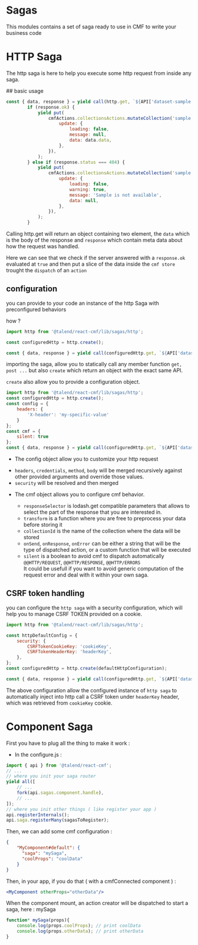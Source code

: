 # Sagas

This modules contains a set of saga ready to use in CMF to write your business code

# HTTP Saga

The http saga is here to help you execute some http request from inside any saga.

## basic usage

```javascript
const { data, response } = yield call(http.get, `${API['dataset-sample']}/${datasetId}`);
		if (response.ok) {
			yield put(
				cmfActions.collectionsActions.mutateCollection('sample', {
					update: {
						loading: false,
						message: null,
						data: data.data,
					},
				}),
			);
		} else if (response.status === 404) {
			yield put(
				cmfActions.collectionsActions.mutateCollection('sample', {
					update: {
						loading: false,
						warning: true,
						message: 'Sample is not available',
						data: null,
					},
				}),
			);
		}
```

Calling http.get will return an object containing two element, the `data` which is the body of the response and `response` which contain meta data about how the request was handled.

Here we can see that we check if the server answered with a `response.ok` evaluated at `true` and then put a slice of the data inside the `cmf store` trought the `dispatch` of an `action`

## configuration

you can provide to your code an instance of the http Saga with preconfigured behaviors

how ?

```javascript
import http from '@talend/react-cmf/lib/sagas/http';

const configuredHttp = http.create();

const { data, response } = yield call(configuredHttp.get, `${API['dataset-sample']}/${datasetId}`);
```

importing the saga, allow you to statically call any member function `get, post ...` but also `create` which return an object with the exact same API.

`create` also allow you to provide a configuration object.

```javascript
import http from '@talend/react-cmf/lib/sagas/http';
const configuredHttp = http.create();
const config = {
	headers: {
		'X-header': 'my-specific-value'
	}
};
const cmf = {
	silent: true
};
const { data, response } = yield call(configuredHttp.get, `${API['dataset-sample']}/${datasetId}`, config, cmf);
```
* The config object allow you to customize your http request
 + ```headers```, ```credentials```, ```method```, ```body``` will be merged recursively against other provided arguments and override those values.
 + ```security``` will be resolved and then merged

* The cmf object allows you to configure cmf behavior.

  + ```responseSelector``` is lodash.get compatible parameters that allows to select the part of the response that you are interested in.
  + ```transform``` is a function where you are free to preprocess your data before storing it
  + ```collectionId``` is the name of the collection where the data will be stored
  + ```onSend```, ```onResponse```,  ```onError``` can be either a string that will be the type of dispatched action, or a custom function that will be executed
  + ```silent``` is a boolean to avoid cmf to dispatch automatically ```@@HTTP/REQUEST```, ```@@HTTP/RESPONSE```, ```@@HTTP/ERRORS```<br/>
  It could be usefull if you want to avoid generic computation of the request error and deal with it within your own saga.

## CSRF token handling
you can configure the `http saga` with a security configuration, which will help you to manage CSRF TOKEN provided on a cookie.

```javascript
import http from '@talend/react-cmf/lib/sagas/http';

const httpDefaultConfig = {
	security: {
		CSRFTokenCookieKey: 'cookieKey',
		CSRFTokenHeaderKey: 'headerKey',
	},
};
const configuredHttp = http.create(defaultHttpConfiguration);

const { data, response } = yield call(configuredHttp.get, `${API['dataset-sample']}/${datasetId}`);
```

The above configuration allow the configured instance of `http saga` to automatically inject into http call a CSRF token under `headerKey` header, which was retrieved from `cookieKey` cookie.

# Component Saga

First you have to plug all the thing to make it work :
- In the configure.js :

```javascript
import { api } from '@talend/react-cmf';
// ...
// where you init your saga router
yield all([
	// ...
	fork(api.sagas.component.handle),
	// ...
]);
// where you init other things ( like register your app )
api.registerInternals();
api.saga.registerMany(sagasToRegister);
```

Then, we can add some cmf configuration :

```json
{
    "MyComponent#default": {
      "saga": "mySaga",
      "coolProps": "coolData"
    }
}
```

Then, in your app, if you do that ( with a cmfConnected component ) :

```jsx
<MyComponent otherProps="otherData"/>
```

When the component mount, an action creator will be dispatched to start a saga, here : mySaga

```javascript
function* mySaga(props){
	console.log(props.coolProps); // print coolData
	console.log(props.otherData); // print otherData
}
```
